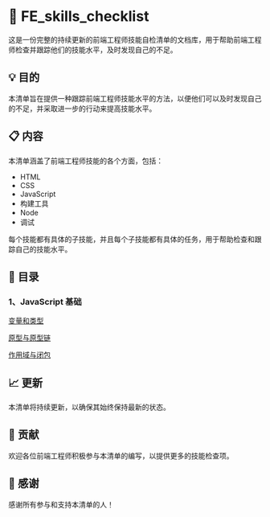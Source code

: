 # 📝 FE_skills_checklist

这是一份完整的持续更新的前端工程师技能自检清单的文档库，用于帮助前端工程师检查并跟踪他们的技能水平，及时发现自己的不足。

## 💡 目的

本清单旨在提供一种跟踪前端工程师技能水平的方法，以便他们可以及时发现自己的不足，并采取进一步的行动来提高技能水平。

## 📋 内容

本清单涵盖了前端工程师技能的各个方面，包括：

- HTML
- CSS
- JavaScript
- 构建工具
- Node
- 调试

每个技能都有具体的子技能，并且每个子技能都有具体的任务，用于帮助检查和跟踪自己的技能水平。

## 🌟 目录

### 1、JavaScript 基础

[变量和类型](./%E5%8F%98%E9%87%8F%E4%B8%8E%E7%B1%BB%E5%9E%8B.md)

[原型与原型链](./%E5%8E%9F%E5%9E%8B%E5%92%8C%E5%8E%9F%E5%9E%8B%E9%93%BE.md)

[作用域与闭包](./%E4%BD%9C%E7%94%A8%E5%9F%9F%E5%92%8C%E9%97%AD%E5%8C%85.md)

## 📈 更新

本清单将持续更新，以确保其始终保持最新的状态。

## 📝 贡献

欢迎各位前端工程师积极参与本清单的编写，以提供更多的技能检查项。

## 🙏 感谢

感谢所有参与和支持本清单的人！

